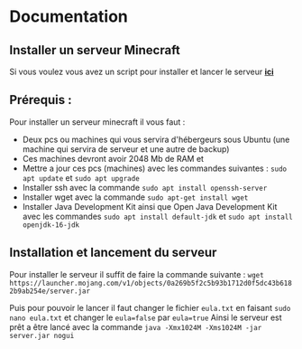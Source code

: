 # Documentation 

## Installer un serveur Minecraft

Si vous voulez vous avez un script pour installer et lancer le serveur **[ici](https://github.com/Enrick1234/ServeurMinecraft/blob/main/script/lancementserv)**

## Prérequis : 

Pour installer un serveur minecraft il vous faut :
- Deux pcs ou machines qui vous servira d'hébergeurs sous Ubuntu (une machine qui servira de serveur et une autre de backup)
- Ces machines devront avoir 2048 Mb de RAM et 
- Mettre a jour ces pcs (machines) avec les commandes suivantes : ```sudo apt update``` et `sudo apt upgrade`
- Installer ssh avec la commande `sudo apt install openssh-server`
- Installer wget avec la commande `sudo apt-get install wget`
- Installer Java Development Kit ainsi que Open Java Development Kit avec les commandes `sudo apt install default-jdk` et `sudo apt install openjdk-16-jdk`

## Installation et lancement du serveur 

Pour installer le serveur il suffit de faire la commande suivante : `wget https://launcher.mojang.com/v1/objects/0a269b5f2c5b93b1712d0f5dc43b6182b9ab254e/server.jar`

Puis pour pouvoir le lancer il faut changer le fichier `eula.txt` en faisant ``sudo nano eula.txt`` et changer le ``eula=false`` par ``eula=true``
Ainsi le serveur est prêt a être lancé avec la commande `java -Xmx1024M -Xms1024M -jar server.jar nogui`


